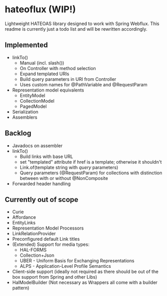 # hateoflux (WIP!)

Lightweight HATEOAS library designed to work with Spring Webflux. This readme is currently just a todo list and will be
rewritten accordingly.

## Implemented

* linkTo()
    * Manual (incl. slash())
    * On Controller with method selection
    * Expand templated URIs
    * Build query parameters in URI from Controller
    * Uses custom names for @PathVariable and @RequestParam
* Representation model equivalents
    * EntityModel
    * CollectionModel
    * PagedModel
* Serialization
* Assemblers

## Backlog

* Javadocs on assembler
* linkTo()
    * Build links with base URL
    * set "templated" attribute if href is a template; otherwise it shouldn't
    * Link.of(template string with _query_ parameters)
    * Query parameters (@RequestParam) for collections with distinction between with or without @NonComposite
* Forwarded header handling

## Currently out of scope

* Curie
* Affordance
* EntityLinks
* Representation Model Processors
* LinkRelationProvider
* Preconfigured default Link titles
* (Extended) Support for media types:
    * HAL-FORMS
    * Collection+Json
    * UBER - Uniform Basis for Exchanging Representations
    * ALPS - Application-Level Profile Semantics
* Client-side support (ideally not required as there should be out of the box support from Spring and other Libs)
* HalModelBuilder (Not necessary as Wrappers all come with a builder pattern)